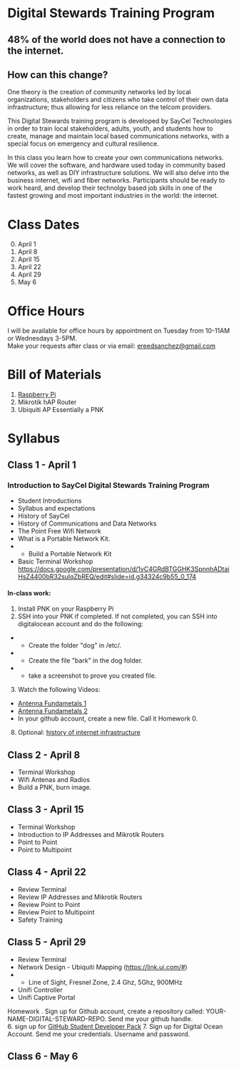 # Digital Stewards Training Program
## 48% of the world does not have a connection to the internet.  
## How can this change?  
One theory is the creation of community networks led by local organizations, stakeholders and citizens who take control of their own data infrastructure; thus allowing for less reliance on the telcom providers.

This Digital Stewards training program is developed by SayCel Technologies in order to train local stakeholders, adults, youth, and students how to create, manage and maintain local based communications networks, with a special focus on emergency and cultural resilience.  

In this class you learn how to create your own communications networks. We will cover the software, and hardware used today in community based networks, as well as DIY infrastructure solutions. We will also delve into the business internet, wifi and fiber networks. Participants should be ready to work heard, and develop their technolgy based job skills in one of the fastest growing and most important industries in the world: the internet.  


# Class Dates
  0. April 1
  1. April 8
  2. April 15 
  3. April 22
  4. April 29
  5. May 6
  
# Office Hours
I will be available for office hours by appointment on Tuesday from 10-11AM or Wednesdays 3-5PM.  
Make your requests after class or via email: ereedsanchez@gmail.com    

# Bill of Materials
1. [Raspberry Pi](https://www.amazon.com/CanaKit-Raspberry-Clear-Power-Supply/dp/B01C6EQNNK/ref=sr_1_7?s=electronics&ie=UTF8&qid=1522201697&sr=1-7&keywords=raspberry+pi+3)
2. Mikrotik hAP Router
3. Ubiquiti AP
Essentially a PNK

# Syllabus
## Class 1 - April 1
### Introduction to SayCel Digital Stewards Training Program
+ Student Introductions
+ Syllabus and expectations
+ History of SayCel
+ History of Communications and Data Networks 
+ The Point Free Wifi Network 
+ What is a Portable Network Kit.
+ + Build a Portable Network Kit
+ Basic Terminal Workshop https://docs.google.com/presentation/d/1vC4GRdBTGGHK3SpnnhADtaiHsZ4400bR32sulqZbREQ/edit#slide=id.g34324c9b55_0_174

#### In-class work:  
1. Install PNK on your Raspberry Pi
2. SSH into your PNK if completed. If not completed, you can SSH into digitalocean account and do the following: 
+ + Create the folder "dog" in /etc/. 
+ + Create the file "bark" in the dog folder.
+ + take a screenshot to prove you created file.  
3. Watch the following Videos:
+ [Antenna Fundametals 1](https://www.youtube.com/watch?v=7bDyA5t1ldU)
+ [Antenna Fundametals 2](https://www.youtube.com/watch?v=md7GjQQ2YA0)
+ In your github account, create a new file.  Call it Homework 0. 
  

8. Optional: [history of internet infrastructure](https://www.theatlantic.com/technology/archive/2015/11/how-railroad-history-shaped-internet-history/417414)

## Class 2 - April 8
+ Terminal Workshop
+ Wifi Antenas and Radios
+ Build a PNK, burn image. 

## Class 3 - April 15
+ Terminal Workshop
+ Introduction to IP Addresses and Mikrotik Routers
+ Point to Point 
+ Point to Multipoint

## Class 4 - April 22
+ Review Terminal
+ Review IP Addresses and Mikrotik Routers
+ Review Point to Point 
+ Review Point to Multipoint
+ Safety Training 

## Class 5 - April 29
+ Review Terminal 
+ Network Design - Ubiquiti Mapping (https://link.ui.com/#)
+ + Line of Sight, Fresnel Zone, 2.4 Ghz, 5Ghz, 900MHz
+ Unifi Controller
+ Unifi Captive Portal 

Homework 
. Sign up for Github account, create a repository called: YOUR-NAME-DIGITAL-STEWARD-REPO.  Send me your github handle.   
6. sign up for [GitHub Student Developer Pack](https://education.github.com/pack)
7. Sign up for Digital Ocean Account. Send me your credentials. Username and password. 
## Class 6 - May 6
